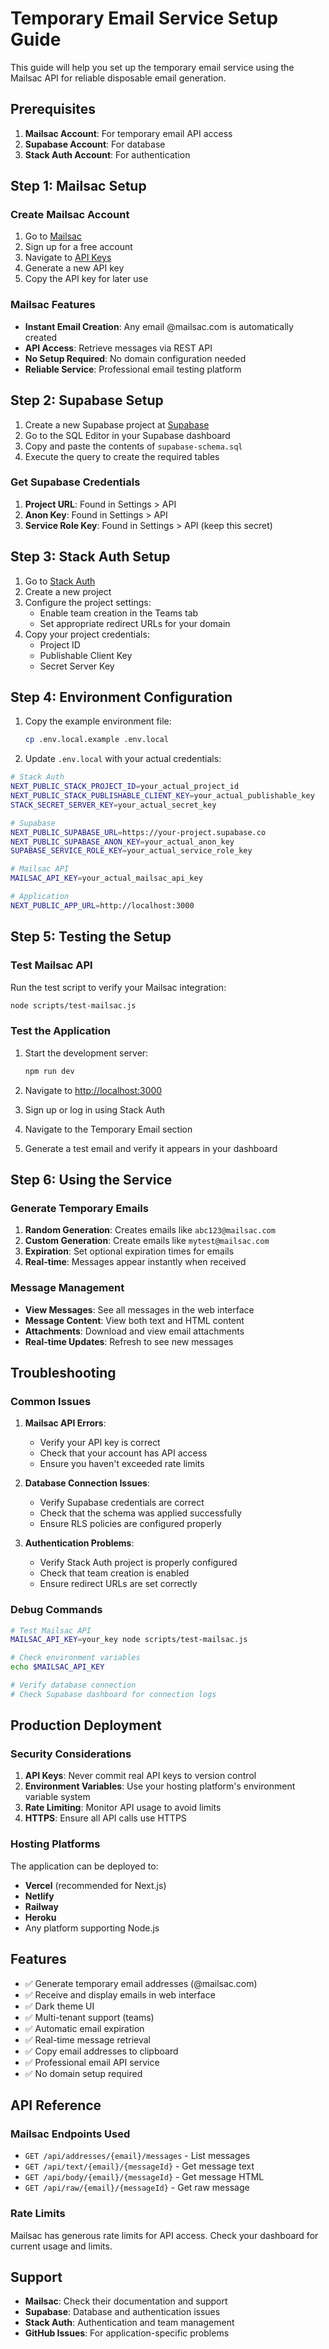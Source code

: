 # Temporary Email Service Setup Guide

This guide will help you set up the temporary email service using the Mailsac API for reliable disposable email generation.

## Prerequisites

1. **Mailsac Account**: For temporary email API access
2. **Supabase Account**: For database
3. **Stack Auth Account**: For authentication

## Step 1: Mailsac Setup

### Create Mailsac Account

1. Go to [Mailsac](https://mailsac.com/)
2. Sign up for a free account
3. Navigate to [API Keys](https://mailsac.com/api-keys)
4. Generate a new API key
5. Copy the API key for later use

### Mailsac Features

- **Instant Email Creation**: Any email @mailsac.com is automatically created
- **API Access**: Retrieve messages via REST API
- **No Setup Required**: No domain configuration needed
- **Reliable Service**: Professional email testing platform

## Step 2: Supabase Setup

1. Create a new Supabase project at [Supabase](https://supabase.com)
2. Go to the SQL Editor in your Supabase dashboard
3. Copy and paste the contents of `supabase-schema.sql`
4. Execute the query to create the required tables

### Get Supabase Credentials

1. **Project URL**: Found in Settings > API
2. **Anon Key**: Found in Settings > API
3. **Service Role Key**: Found in Settings > API (keep this secret)

## Step 3: Stack Auth Setup

1. Go to [Stack Auth](https://stack-auth.com)
2. Create a new project
3. Configure the project settings:
   - Enable team creation in the Teams tab
   - Set appropriate redirect URLs for your domain
4. Copy your project credentials:
   - Project ID
   - Publishable Client Key
   - Secret Server Key

## Step 4: Environment Configuration

1. Copy the example environment file:
   ```bash
   cp .env.local.example .env.local
   ```

2. Update `.env.local` with your actual credentials:

```bash
# Stack Auth
NEXT_PUBLIC_STACK_PROJECT_ID=your_actual_project_id
NEXT_PUBLIC_STACK_PUBLISHABLE_CLIENT_KEY=your_actual_publishable_key
STACK_SECRET_SERVER_KEY=your_actual_secret_key

# Supabase
NEXT_PUBLIC_SUPABASE_URL=https://your-project.supabase.co
NEXT_PUBLIC_SUPABASE_ANON_KEY=your_actual_anon_key
SUPABASE_SERVICE_ROLE_KEY=your_actual_service_role_key

# Mailsac API
MAILSAC_API_KEY=your_actual_mailsac_api_key

# Application
NEXT_PUBLIC_APP_URL=http://localhost:3000
```

## Step 5: Testing the Setup

### Test Mailsac API

Run the test script to verify your Mailsac integration:

```bash
node scripts/test-mailsac.js
```

### Test the Application

1. Start the development server:
   ```bash
   npm run dev
   ```

2. Navigate to [http://localhost:3000](http://localhost:3000)

3. Sign up or log in using Stack Auth

4. Navigate to the Temporary Email section

5. Generate a test email and verify it appears in your dashboard

## Step 6: Using the Service

### Generate Temporary Emails

1. **Random Generation**: Creates emails like `abc123@mailsac.com`
2. **Custom Generation**: Create emails like `mytest@mailsac.com`
3. **Expiration**: Set optional expiration times for emails
4. **Real-time**: Messages appear instantly when received

### Message Management

- **View Messages**: See all messages in the web interface
- **Message Content**: View both text and HTML content
- **Attachments**: Download and view email attachments
- **Real-time Updates**: Refresh to see new messages

## Troubleshooting

### Common Issues

1. **Mailsac API Errors**:
   - Verify your API key is correct
   - Check that your account has API access
   - Ensure you haven't exceeded rate limits

2. **Database Connection Issues**:
   - Verify Supabase credentials are correct
   - Check that the schema was applied successfully
   - Ensure RLS policies are configured properly

3. **Authentication Problems**:
   - Verify Stack Auth project is properly configured
   - Check that team creation is enabled
   - Ensure redirect URLs are set correctly

### Debug Commands

```bash
# Test Mailsac API
MAILSAC_API_KEY=your_key node scripts/test-mailsac.js

# Check environment variables
echo $MAILSAC_API_KEY

# Verify database connection
# Check Supabase dashboard for connection logs
```

## Production Deployment

### Security Considerations

1. **API Keys**: Never commit real API keys to version control
2. **Environment Variables**: Use your hosting platform's environment variable system
3. **Rate Limiting**: Monitor API usage to avoid limits
4. **HTTPS**: Ensure all API calls use HTTPS

### Hosting Platforms

The application can be deployed to:
- **Vercel** (recommended for Next.js)
- **Netlify**
- **Railway**
- **Heroku**
- Any platform supporting Node.js

## Features

- ✅ Generate temporary email addresses (@mailsac.com)
- ✅ Receive and display emails in web interface
- ✅ Dark theme UI
- ✅ Multi-tenant support (teams)
- ✅ Automatic email expiration
- ✅ Real-time message retrieval
- ✅ Copy email addresses to clipboard
- ✅ Professional email API service
- ✅ No domain setup required

## API Reference

### Mailsac Endpoints Used

- `GET /api/addresses/{email}/messages` - List messages
- `GET /api/text/{email}/{messageId}` - Get message text
- `GET /api/body/{email}/{messageId}` - Get message HTML
- `GET /api/raw/{email}/{messageId}` - Get raw message

### Rate Limits

Mailsac has generous rate limits for API access. Check your dashboard for current usage and limits.

## Support

- **Mailsac**: Check their documentation and support
- **Supabase**: Database and authentication issues  
- **Stack Auth**: Authentication and team management
- **GitHub Issues**: For application-specific problems